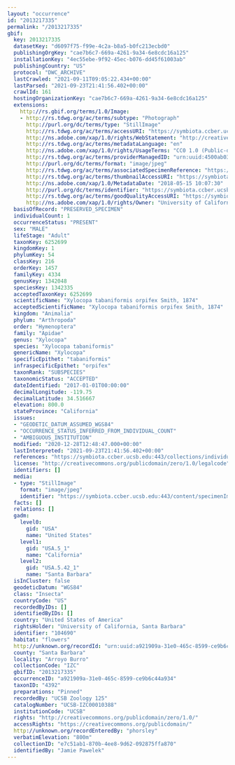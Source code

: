 ```yaml
---
layout: "occurrence"
id: "2013217335"
permalink: "/2013217335"
gbif:
  key: 2013217335
  datasetKey: "d6097f75-f99e-4c2a-b8a5-b0fc213ecbd0"
  publishingOrgKey: "cae7b6c7-669a-4261-9a34-6e8cdc16a125"
  installationKey: "4ec55ebe-9f92-45ec-b076-dd45f61003ab"
  publishingCountry: "US"
  protocol: "DWC_ARCHIVE"
  lastCrawled: "2021-09-11T09:05:22.434+00:00"
  lastParsed: "2021-09-23T21:41:56.402+00:00"
  crawlId: 161
  hostingOrganizationKey: "cae7b6c7-669a-4261-9a34-6e8cdc16a125"
  extensions:
    http://rs.gbif.org/terms/1.0/Image:
    - http://rs.tdwg.org/ac/terms/subtype: "Photograph"
      http://purl.org/dc/terms/type: "StillImage"
      http://rs.tdwg.org/ac/terms/accessURI: "https://symbiota.ccber.ucsb.edu:443/content/specimenImages/UCSB_IZC/UCSB-IZC00010/UCSB-IZC00010388_lg.jpg"
      http://ns.adobe.com/xap/1.0/rights/WebStatement: "http://creativecommons.org/publicdomain/zero/1.0/"
      http://rs.tdwg.org/ac/terms/metadataLanguage: "en"
      http://ns.adobe.com/xap/1.0/rights/UsageTerms: "CC0 1.0 (Public-domain)"
      http://rs.tdwg.org/ac/terms/providerManagedID: "urn:uuid:4500ab03-9b5e-4986-a245-49b618219325"
      http://purl.org/dc/terms/format: "image/jpeg"
      http://rs.tdwg.org/ac/terms/associatedSpecimenReference: "https://symbiota.ccber.ucsb.edu:443/collections/individual/index.php?occid=104690"
      http://rs.tdwg.org/ac/terms/thumbnailAccessURI: "https://symbiota.ccber.ucsb.edu:443/content/specimenImages/UCSB_IZC/UCSB-IZC00010/UCSB-IZC00010388_tn.jpg"
      http://ns.adobe.com/xap/1.0/MetadataDate: "2018-05-15 10:07:30"
      http://purl.org/dc/terms/identifier: "https://symbiota.ccber.ucsb.edu:443/content/specimenImages/UCSB_IZC/UCSB-IZC00010/UCSB-IZC00010388_lg.jpg"
      http://rs.tdwg.org/ac/terms/goodQualityAccessURI: "https://symbiota.ccber.ucsb.edu:443/content/specimenImages/UCSB_IZC/UCSB-IZC00010/UCSB-IZC00010388.jpg"
      http://ns.adobe.com/xap/1.0/rights/Owner: "University of California, Santa Barbara"
  basisOfRecord: "PRESERVED_SPECIMEN"
  individualCount: 1
  occurrenceStatus: "PRESENT"
  sex: "MALE"
  lifeStage: "Adult"
  taxonKey: 6252699
  kingdomKey: 1
  phylumKey: 54
  classKey: 216
  orderKey: 1457
  familyKey: 4334
  genusKey: 1342048
  speciesKey: 1342335
  acceptedTaxonKey: 6252699
  scientificName: "Xylocopa tabaniformis orpifex Smith, 1874"
  acceptedScientificName: "Xylocopa tabaniformis orpifex Smith, 1874"
  kingdom: "Animalia"
  phylum: "Arthropoda"
  order: "Hymenoptera"
  family: "Apidae"
  genus: "Xylocopa"
  species: "Xylocopa tabaniformis"
  genericName: "Xylocopa"
  specificEpithet: "tabaniformis"
  infraspecificEpithet: "orpifex"
  taxonRank: "SUBSPECIES"
  taxonomicStatus: "ACCEPTED"
  dateIdentified: "2017-01-01T00:00:00"
  decimalLongitude: -119.75
  decimalLatitude: 34.516667
  elevation: 800.0
  stateProvince: "California"
  issues:
  - "GEODETIC_DATUM_ASSUMED_WGS84"
  - "OCCURRENCE_STATUS_INFERRED_FROM_INDIVIDUAL_COUNT"
  - "AMBIGUOUS_INSTITUTION"
  modified: "2020-12-28T12:48:47.000+00:00"
  lastInterpreted: "2021-09-23T21:41:56.402+00:00"
  references: "https://symbiota.ccber.ucsb.edu:443/collections/individual/index.php?occid=104690"
  license: "http://creativecommons.org/publicdomain/zero/1.0/legalcode"
  identifiers: []
  media:
  - type: "StillImage"
    format: "image/jpeg"
    identifier: "https://symbiota.ccber.ucsb.edu:443/content/specimenImages/UCSB_IZC/UCSB-IZC00010/UCSB-IZC00010388_lg.jpg"
  facts: []
  relations: []
  gadm:
    level0:
      gid: "USA"
      name: "United States"
    level1:
      gid: "USA.5_1"
      name: "California"
    level2:
      gid: "USA.5.42_1"
      name: "Santa Barbara"
  isInCluster: false
  geodeticDatum: "WGS84"
  class: "Insecta"
  countryCode: "US"
  recordedByIDs: []
  identifiedByIDs: []
  country: "United States of America"
  rightsHolder: "University of California, Santa Barbara"
  identifier: "104690"
  habitat: "flowers"
  http://unknown.org/recordId: "urn:uuid:a921909a-31e0-465c-8599-ce9b6c44a934"
  county: "Santa Barbara"
  locality: "Arroyo Burro"
  collectionCode: "IZC"
  gbifID: "2013217335"
  occurrenceID: "a921909a-31e0-465c-8599-ce9b6c44a934"
  taxonID: "4392"
  preparations: "Pinned"
  recordedBy: "UCSB Zoology 125"
  catalogNumber: "UCSB-IZC00010388"
  institutionCode: "UCSB"
  rights: "http://creativecommons.org/publicdomain/zero/1.0/"
  accessRights: "https://creativecommons.org/publicdomain/"
  http://unknown.org/recordEnteredBy: "phorsley"
  verbatimElevation: "800m"
  collectionID: "e7c51ab1-870b-4ee8-9d62-092875ffa870"
  identifiedBy: "Jamie Pawelek"
---
```


